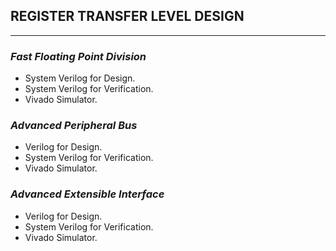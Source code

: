 ## REGISTER TRANSFER LEVEL DESIGN
--------------------------------
### *Fast Floating Point Division*
- System Verilog for Design.
- System Verilog for Verification.
- Vivado Simulator.

### *Advanced Peripheral Bus*
- Verilog for Design.
- System Verilog for Verification.
- Vivado Simulator.

### *Advanced Extensible Interface*
- Verilog for Design.
- System Verilog for Verification.
- Vivado Simulator.